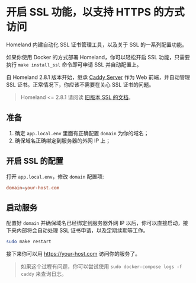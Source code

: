 # 开启 SSL 功能，以支持 HTTPS 的方式访问

Homeland 内建自动化 SSL 证书管理工具，以及关于 SSL 的一系列配置功能。

如果你使用 Docker 的方式部署 Homeland，你可以轻松开启 SSL 功能，只需要执行 `make install_ssl` 命令即可申请 SSL 并自动配置上。

自 Homeland 2.8.1 版本开始，继承 [Caddy Server](https://caddyserver.com/) 作为 Web 前端，并自动管理 SSL 证书。正常情况下，你应该不需要在关心 SSL 证书的问题。

> Homeland <= 2.8.1 请阅读 [旧版本 SSL 的文档](/docs/ssl/)。

## 准备

1. 确定 `app.local.env` 里面有正确配置 `domain` 为你的域名；
2. 确保域名正确绑定到服务器的外网 IP 上；

## 开启 SSL 的配置

打开 `app.local.env`，修改 `domain` 配置项:

```conf
domain=your-host.com
```

## 启动服务

配置好 `domain` 并确保域名已经绑定到服务器外网 IP 以后，你可以直接启动，接下来内部将会自动处理 SSL 证书申请，以及定期续期等工作。

```bash
sudo make restart
```

接下来你可以用 https://your-host.com 访问你的服务了。

> 如果这个过程有问题，你可以尝试使用 `sudo docker-compose logs -f caddy` 来查询日志。
